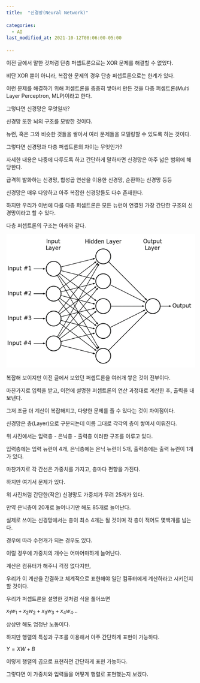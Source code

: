 ```yaml
---
title:  "신경망(Neural Network)"

categories:
  - AI
last_modified_at: 2021-10-12T08:06:00-05:00

---
```



이전 글에서 말한 것처럼 단층 퍼셉트론으로는 XOR 문제를 해결할 수 없었다.

비단 XOR 뿐이 아니라, 복잡한 문제의 경우 단층 퍼셉트론으로는 한계가 있다.

이런 문제를 해결하기 위해 퍼셉트론을 층층히 쌓아서 만든 것을 다층 퍼셉트론(Multi Layer Perceptron, MLP)이라고 한다.

그렇다면 신경망은 무엇일까?

신경망 또한 뇌의 구조를 모방한 것이다.

뉴런, 혹은 그와 비슷한 것들을 쌓아서 여러 문제들을 모델링할 수 있도록 하는 것이다.

그렇다면 신경망과 다층 퍼셉트론의 차이는 무엇인가?

자세한 내용은 나중에 다루도록 하고 간단하게 말하자면 신경망은 아주 넓은 범위에 해당한다.

급격히 발화하는 신경망, 합성곱 연산을 이용한 신경망, 순환하는 신경망 등등

신경망은 매우 다양하고 아주 복잡한 신경망들도 다수 존재한다.

하지만 우리가 이번에 다룰 다층 퍼셉트론은 모든 뉴런이 연결된 가장 간단한 구조의 신경망이라고 할 수 있다.

다층 퍼셉트론의 구조는 아래와 같다.

![](/assets/image/neuralnetwork.png)

복잡해 보이지만 이전 글에서 보았던 퍼셉트론을 여러개 쌓은 것이 전부이다.

마찬가지로 입력을 받고, 이전에 설명한 퍼셉트론의 연산 과정대로 계산한 후, 출력을 내보낸다.

그저 조금 더 계산이 복잡해지고, 다양한 문제를 풀 수 있다는 것이 차이점이다. 

신경망은 층(Layer)으로 구분되는데 이름 그대로 각각의 층이 쌓여서 이뤄진다.

위 사진에서는 입력층 - 은닉층 - 출력층 이러한 구조를 이루고 있다.

입력층에는 입력 뉴런이 4개, 은닉층에는 은닉 뉴런이 5개, 출력층에는 출력 뉴런이 1개가 있다.

마찬가지로 각 간선은 가중치를 가지고, 층마다 편향을 가진다.

하지만 여기서 문제가 있다.

위 사진처럼 간단한(작은) 신경망도 가중치가 무려 25개가 있다.

만약 은닉층이 20개로 늘어나기만 해도 85개로 늘어난다.

실제로 쓰이는 신경망에서는 층이 최소 4개는 될 것이며 각 층이 적어도 몇백개를 넘는다. 

경우에 따라 수천개가 되는 경우도 있다.

이럴 경우에 가중치의 개수는 어마어마하게 늘어난다.

계산은 컴퓨터가 해주니 걱정 없다지만, 

우리가 이 계산을 간결하고 체계적으로 표현해야 일단 컴퓨터에게 계산하라고 시키던지 할 것이다.

우리가 퍼셉트론을 설명한 것처럼 식을 풀어쓰면

$x_1w_1 + x_2w_2 + x_3w_3 + x_4w_4 ...$

상상만 해도 엄청난 노동이다.

하지만 행렬의 특성과 구조를 이용해서 아주 간단하게 표현이 가능하다.

$Y = XW + B$

이렇게 행렬의 곱으로 표현하면 간단하게 표현 가능하다.

그렇다면 이 가중치와 입력들을 어떻게 행렬로 표현했는지 보겠다.


